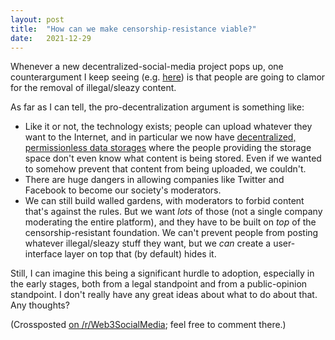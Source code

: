 ```yaml
---
layout: post
title:  "How can we make censorship-resistance viable?"
date:   2021-12-29
---
```

Whenever a new decentralized-social-media project pops up, one counterargument I keep seeing (e.g. [here](https://www.reddit.com/r/ethereum/comments/reuyix/i_created_a_decentralized_version_of_twitter/hof1vo9/)) is that people are going to clamor for the removal of illegal/sleazy content.

As far as I can tell, the pro-decentralization argument is something like:

  - Like it or not, the technology exists; people can upload whatever they want to the Internet, and in particular we now have [decentralized, permissionless data storages](https://www.reddit.com/r/Web3SocialMedia/comments/rr8cuw/decentralized_permissionless_data_storages/) where the people providing the storage space don't even know what content is being stored. Even if we wanted to somehow prevent that content from being uploaded, we couldn't.
  - There are huge dangers in allowing companies like Twitter and Facebook to become our society's moderators.
  - We can still build walled gardens, with moderators to forbid content that's against the rules. But we want *lots* of those (not a single company moderating the entire platform), and they have to be built on *top* of the censorship-resistant foundation. We can't prevent people from posting whatever illegal/sleazy stuff they want, but we *can* create a user-interface layer on top that (by default) hides it.

Still, I can imagine this being a significant hurdle to adoption, especially in the early stages, both from a legal standpoint and from a public-opinion standpoint. I don't really have any great ideas about what to do about that. Any thoughts?

(Crossposted [on /r/Web3SocialMedia](https://www.reddit.com/r/Web3SocialMedia/comments/rrdtl9/how_to_make_censorshipresistance_viable/); feel free to comment there.)
